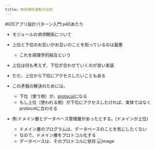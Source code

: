 ```yaml
---
title: 依存関係逆転の法則
---
```


\#iOSアプリ設計パターン入門 p40あたり

* モジュールの*依存*関係について

* 上位と下位のお互いがお互いのことを知っているのは最悪
  
  * これを病理学的結合という
* 上位は何も考えず、下位が合わせていくのが良い実装

* ただ、上位から下位にアクセスしたいこともある

* この矛盾の解決のためには、
  
  * 下位（使う側）が、[protocol](protocol.md)になる
  * もし上位（使われる側）が下位にアクセスしたければ、実体ではなくprotocolに合わせる
* 例:ドメイン層とデータベース管理層があったとする。(ドメインが上位)
  
  * ドメイン層のプログラムは、データベースのことを気にしたくない
  * なので、ドメイン層をプロトコル化する
  * データベースは、そのプロトコルに依存
    ![image](https://gyazo.com/8196cae3305927a0ed9a040517411818/thumb/1000)
